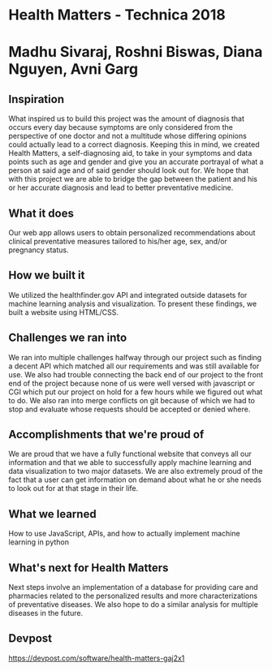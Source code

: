 # Health Matters - Technica 2018
# Madhu Sivaraj, Roshni Biswas, Diana Nguyen, Avni Garg

## Inspiration
What inspired us to build this project was the amount of diagnosis that occurs every day because symptoms are only considered from the perspective of one doctor and not a multitude whose differing opinions could actually lead to a correct diagnosis. Keeping this in mind, we created Health Matters, a self-diagnosing aid, to take in your symptoms and data points such as age and gender and give you an accurate portrayal of what a person at said age and of said gender should look out for. We hope that with this project we are able to bridge the gap between the patient and his or her accurate diagnosis and lead to better preventative medicine.

## What it does
Our web app allows users to obtain personalized recommendations about clinical preventative measures tailored to his/her age, sex, and/or pregnancy status.

## How we built it
We utilized the healthfinder.gov API and integrated outside datasets for machine learning analysis and visualization. To present these findings, we built a website using HTML/CSS.

## Challenges we ran into
We ran into multiple challenges halfway through our project such as finding a decent API which matched all our requirements and was still available for use. We also had trouble connecting the back end of our project to the front end of the project because none of us were well versed with javascript or CGI which put our project on hold for a few hours while we figured out what to do. We also ran into merge conflicts on git because of which we had to stop and evaluate whose requests should be accepted or denied where.

## Accomplishments that we're proud of
 We are proud that we have a fully functional website that conveys all our information and that we able to successfully apply machine learning and data visualization to two major datasets. We are also extremely proud of the fact that a user can get information on demand about what he or she needs to look out for at that stage in their life.

## What we learned
 How to use JavaScript, APIs, and how to actually implement machine learning in python

## What's next for Health Matters
 Next steps involve an implementation of a database for providing care and pharmacies related to the personalized results and more characterizations of preventative diseases. We also hope to do a similar analysis for multiple diseases in the future. 

## Devpost
 https://devpost.com/software/health-matters-gaj2x1

